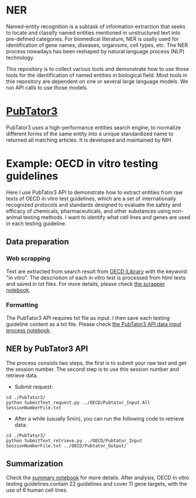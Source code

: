 # NER
Named-entity recognition is a subtask of information extraction that seeks to locate and classify named entities mentioned in unstructured text into pre-defined categories. For biomedical literature, NER is usally used for identification of gene names, diseases, organisms, cell types, etc. The NER process nowadays has been reshaped by natural language process (NLP) technology. 

This repository is to collect various tools and demonstrate how to use those tools for the identification of named entities in biological field. Most tools in thie repository are dependent on one or several large language models. We run API calls to use those models.

# [PubTator3](https://www.ncbi.nlm.nih.gov/research/pubtator3/api)
PubTator3 uses a high-performance entities search engine, to normalize different forms of the same entity into a unique standardized name to returned all matching articles. It is developed and maintained by NIH.

# Example: OECD in vitro testing guidelines
Here I use PubTator3 API to demonstrate how to extract entities from raw texts of OECD in vitro test guidelines, which are a set of internationally recognized protocols and standards designed to evaluate the safety and efficacy of chemicals, pharmaceuticals, and other substances using non-animal testing methods. I want to identify what cell lines and genes are used in each testing guideline.

## Data preparation
### Web scrapping
Text are extracted from search result from [OECD iLibrary](https://www.oecd-ilibrary.org/search?value1=in+vitro&option1=quicksearch&facetOptions=51&facetNames=pub_igoId_facet&operator51=AND&option51=pub_igoId_facet&value51=%27igo%2Foecd%27&publisherId=%2Fcontent%2Figo%2Foecd&searchType=quick) with the keyword: "in vitro". The descriotion of each in vitro test is processed from html texts and saved in txt files. For more details, please check [the scrapper notebook](./OECD/scrapper.ipynb).

### Formatting
The PubTator3 API requires txt file as input. I then save each testing guideline content as a txt file. Please check [the PubTator3 API data input process notebook](./OECD/generate_pubtator_input.ipynb).

## NER by PubTator3 API
The process consists two steps, the first is to submit your raw text and get the session number. The second step is to use this session number and retrieve data.

- Submit request:
```
cd ./PubTator3/
python SubmitText_request.py ../OECD/Pubtator_Input All SessionNumberFile.txt
```

- After a while (usually 5min), you can run the following code to retrieve data:
```
cd ./PubTator3/
python SubmitText_retrieve.py ../OECD/Pubtator_Input SessionNumberFile.txt ../OECD/Pubtator_Output/
```

## Summarization
Check the [summary notebook](./OECD/summarize.ipynb) for more details. After analysis, OECD in vitro testing guidelines contain 22 guidelines and cover 11 gene targets, with the use of 6 human cell lines.